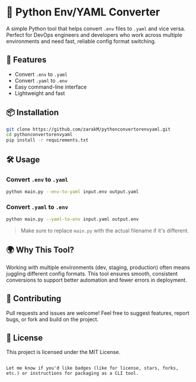 # 🔄 Python Env/YAML Converter

A simple Python tool that helps convert `.env` files to `.yaml` and vice versa. Perfect for DevOps engineers and developers who work across multiple environments and need fast, reliable config format switching.

## 🚀 Features

- Convert `.env` to `.yaml`
- Convert `.yaml` to `.env`
- Easy command-line interface
- Lightweight and fast

## 📦 Installation

```bash
git clone https://github.com/zarakM/pythonconvertorenvyaml.git
cd pythonconvertorenvyaml
pip install -r requirements.txt
```

## 🛠 Usage

### Convert `.env` to `.yaml`

```bash
python main.py --env-to-yaml input.env output.yaml
```

### Convert `.yaml` to `.env`

```bash
python main.py --yaml-to-env input.yaml output.env
```

> Make sure to replace `main.py` with the actual filename if it's different.

## 🌍 Why This Tool?

Working with multiple environments (dev, staging, production) often means juggling different config formats. This tool ensures smooth, consistent conversions to support better automation and fewer errors in deployment.

## 🤝 Contributing

Pull requests and issues are welcome! Feel free to suggest features, report bugs, or fork and build on the project.

## 📄 License

This project is licensed under the MIT License.
```

Let me know if you'd like badges (like for license, stars, forks, etc.) or instructions for packaging as a CLI tool.
